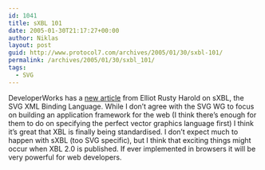 ```yaml
---
id: 1041
title: sXBL 101
date: 2005-01-30T21:17:27+00:00
author: Niklas
layout: post
guid: http://www.protocol7.com/archives/2005/01/30/sxbl-101/
permalink: /archives/2005/01/30/sxbl_101/
tags:
  - SVG
---
```

<div class='microid-3ae09b57d998c58206d4f5cf6b074f3693c89799'>
  <p>
    DeveloperWorks has a <a href="http://www-106.ibm.com/developerworks/xml/library/x-sxbl1/index.html?ca=drs-tp0405">new article</a> from Elliot Rusty Harold on sXBL, the SVG XML Binding Language. While I don&#8217;t agree with the SVG WG to focus on building an application framework for the web (I think there&#8217;s enough for them to do on specifying the perfect vector graphics language first) I think it&#8217;s great that XBL is finally being standardised. I don&#8217;t expect much to happen with sXBL (too SVG specific), but I think that exciting things might occur when XBL 2.0 is published. If ever implemented in browsers it will be very powerful for web developers.
  </p>
</div>
